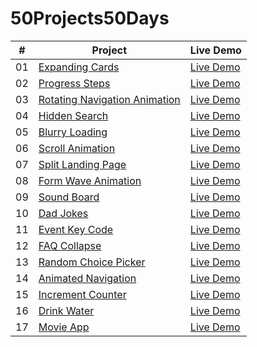 # 50Projects50Days

| #   | Project                                                                                                      | Live Demo                                                       |
| --- | ------------------------------------------------------------------------------------------------------------ | --------------------------------------------------------------- |
| 01  | [Expanding Cards](https://github.com/akj0712/50Projects50Days/tree/master/Expanding-Cards)                   | [Live Demo](https://akj0712-expanding-cards.netlify.app/)       |
| 02  | [Progress Steps](https://github.com/akj0712/50Projects50Days/tree/master/Progress-Steps)                     | [Live Demo](https://akj0712-progress-steps.netlify.app/)        |
| 03  | [Rotating Navigation Animation](https://github.com/akj0712/50Projects50Days/tree/master/Rotating-Navigation) | [Live Demo](https://rotating-navigation-animation.netlify.app/) |
| 04  | [Hidden Search](https://github.com/akj0712/50Projects50Days/tree/master/Hidden-Search-Widget)                | [Live Demo](https://akj0712-hidden-search-widget.netlify.app/)  |
| 05  | [Blurry Loading](https://github.com/akj0712/50Projects50Days/tree/master/Blurry-Loading)                     | [Live Demo](https://akj0712-blurry-loading.netlify.app/)        |
| 06  | [Scroll Animation](https://github.com/akj0712/50Projects50Days/tree/master/Scroll-Animation)                 | [Live Demo](https://akj0712-scroll-animation.netlify.app/)      |
| 07  | [Split Landing Page](https://github.com/akj0712/50Projects50Days/tree/master/Split-Landing-Page)             | [Live Demo](https://akj0712-split-landing-page.netlify.app/)    |
| 08  | [Form Wave Animation](https://github.com/akj0712/50Projects50Days/tree/master/Form-Wave-Animation)           | [Live Demo](https://akj0712-form-wave-animation.netlify.app/)   |
| 09  | [Sound Board](https://github.com/akj0712/50Projects50Days/tree/master/Sound-Board)                           | [Live Demo](https://akj0712-sound-board.netlify.app/)           |
| 10  | [Dad Jokes](https://github.com/akj0712/50Projects50Days/tree/master/Dad-Jokes)                               | [Live Demo](https://akj0712-dad-jokes.netlify.app/)             |
| 11  | [Event Key Code](https://github.com/akj0712/50Projects50Days/tree/master/Event-KeyCodes)                     | [Live Demo](https://akj0712-event-key-codes.netlify.app/)       |
| 12  | [FAQ Collapse](https://github.com/akj0712/50Projects50Days/tree/master/FAQ-Collapse)                         | [Live Demo](https://akj0712-faq-collapse.netlify.app/)          |
| 13  | [Random Choice Picker](https://github.com/akj0712/50Projects50Days/tree/master/Random-Choice-Picker)         | [Live Demo](https://akj0712-random-choice-picker.netlify.app/)  |
| 14  | [Animated Navigation](https://github.com/akj0712/50Projects50Days/tree/master/Animated-Navigation)           | [Live Demo](https://akj0712-animated-navigation.netlify.app/)   |
| 15  | [Increment Counter](https://github.com/akj0712/50Projects50Days/tree/master/Increment-Counter)               | [Live Demo](https://akj0712-increment-counter.netlify.app/)     |
| 16  | [Drink Water](https://github.com/akj0712/50Projects50Days/tree/master/Drink-Water)                           | [Live Demo](https://akj0712-drink-water.netlify.app/)           |
| 17  | [Movie App](https://github.com/akj0712/50Projects50Days/tree/master/Movie-App)                               | [Live Demo](https://akj0712-movie-app.netlify.app/)             |
